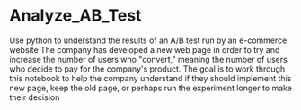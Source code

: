 # Analyze_AB_Test
Use python to understand the results of an A/B test run by an e-commerce website
The company has developed a new web page in order to try and increase the number of users who "convert," meaning the number of users who decide to pay for the company's product. 
The goal is to work through this notebook to help the company understand if they should implement this new page, keep the old page, or perhaps run the experiment longer to make their decision
